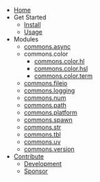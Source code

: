 - [Home](/)
- Get Started
  - [Install](install.md)
  - [Usage](usage.md)
- Modules
  - [commons.async](commons_async.md)
  - commons.color
    - [commons.color.hl](commons_color_hl.md)
    - [commons.color.hsl](commons_color_hsl.md)
    - [commons.color.term](commons_color_term.md)
  - [commons.fileio](commons_fileio.md)
  - [commons.logging](commons_logging.md)
  - [commons.num](commons_num.md)
  - [commons.path](commons_path.md)
  - [commons.platform](commons_platform.md)
  - [commons.spawn](commons_spawn.md)
  - [commons.str](commons_str.md)
  - [commons.tbl](commons_tbl.md)
  - [commons.uv](commons_uv.md)
  - [commons.version](commons_version.md)
- [Contribute](contribute.md)
  - [Development](development.md)
  - [Sponsor](sponsor.md)
